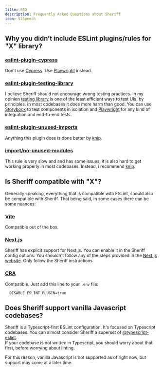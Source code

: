 ```yaml
---
title: FAQ
description: Frequently Asked Questions about Sheriff
icon: SlSpeech
---
```


## Why you didn’t include ESLint plugins/rules for "X" library?

### [eslint-plugin-cypress](https://github.com/cypress-io/eslint-plugin-cypress)

Don't use [Cypress](https://www.cypress.io/). Use [Playwright](https://playwright.dev/) instead.

### [eslint-plugin-testing-library](https://github.com/testing-library/eslint-plugin-testing-library)

I believe Sheriff should not encourage wrong testing practices. In my opinion [testing library](https://github.com/testing-library) is one of the least efficient ways to test UIs, by principles. In most codebases it does more harm than good. You can use [Storybook](https://github.com/storybookjs/storybook) to test components in isolation and [Playwright](https://playwright.dev/) for any kind of integration and end-to-end tests.

### [eslint-plugin-unused-imports](https://github.com/sweepline/eslint-plugin-unused-imports)

Anything this plugin does is done better by [knip](https://github.com/webpro/knip).

### [import/no-unused-modules](https://github.com/import-js/eslint-plugin-import/blob/main/docs/rules/no-unused-modules.md)

This rule is very slow and and has some issues, it is also hard to get working properly in most codebases. Instead, i recommend [knip](https://github.com/webpro/knip).

## Is Sheriff compatible with "X"?

Generally speaking, everything that is compatible with ESLint, should also be compatible with Sheriff. That being said, in some cases there can be some nuances:

### [Vite](https://vitejs.dev/)

Compatible out of the box.

### [Next.js](https://github.com/vercel/next.js)

Sheriff has explicit support for Next.js. You can enable it in the Sheriff config options. You shouldn't follow any of the steps provided in the [Next.js website](https://nextjs.org/docs/pages/building-your-application/configuring/eslint). Only follow the Sheriff instructions.

### [CRA](https://create-react-app.dev/)

Compatible. Just add this line to your `.env` file:

```dotenv title=".env"
  DISABLE_ESLINT_PLUGIN=true
```

## Does Sheriff support vanilla Javascript codebases?

Sheriff is a Typescript-first ESLint configuration. It's focused on Typescript codebases. You can almost consider Sheriff a superset of [@typescript-eslint](https://typescript-eslint.io/). <br />
If your codebase is not written in Typescript, you should worry about that first, before worrying about linting.

For this reason, vanilla Javascript is not supported as of right now, but support may come at a later time.
